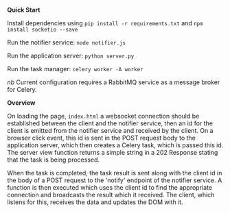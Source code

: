 
**Quick Start**

Install dependencies using `pip install -r requirements.txt` and `npm install socketio --save`

Run the notifier service: `node notifier.js`

Run the application server: `python server.py`

Run the task manager: `celery worker -A worker`

*nb* Current configuration requires a RabbitMQ service as a message broker for Celery.

**Overview**

On loading the page, `index.html` a websocket connection should be established
between the client and the notifier service, then an id for the client is emitted
from the notifier service and received by the client. On a browser click event,
this id is sent in the POST request body to the application server, which then 
creates a Celery task, which is passed this id. The server view function returns 
a simple string in a 202 Response stating that the task is being processed.

When the task is completed, the task result is sent along with the client id 
in the body of a POST request to the 'notify' endpoint of the notifier service.
A function is then executed which uses the client id to find the appropriate
connection and broadcasts the result which it received. The client, which listens
for this, receives the data and updates the DOM with it.